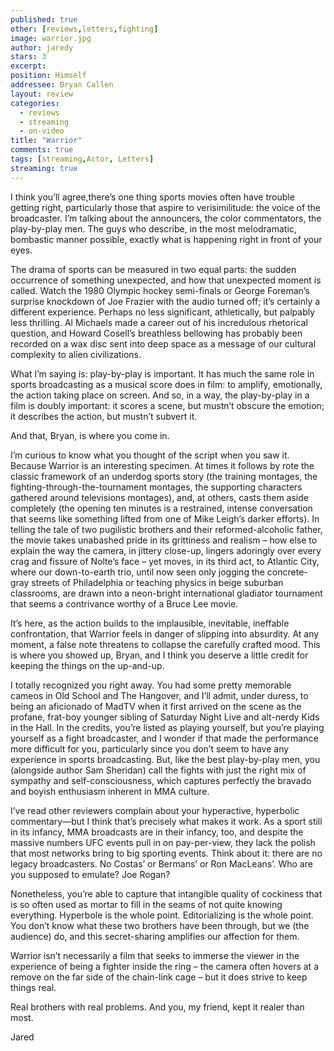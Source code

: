 ```yaml
---
published: true
other: [reviews,letters,fighting]
image: warrior.jpg
author: jaredy
stars: 3
excerpt: 
position: Himself
addressee: Bryan Callen
layout: review
categories:
  - reviews
  - streaming
  - on-video
title: "Warrior"
comments: true
tags: [streaming,Actor, Letters]
streaming: true
---
```

<p>I think you&rsquo;ll agree,there&rsquo;s one thing sports movies often have trouble getting right, particularly those that aspire to verisimilitude: the voice of the broadcaster. I&rsquo;m talking about the announcers, the color commentators, the play-by-play men. The guys who describe, in the most melodramatic, bombastic manner possible, exactly what is happening right in front of your eyes.</p>
<p>The drama of sports can be measured in two equal parts: the sudden occurrence of something unexpected, and how that unexpected moment is called. Watch the 1980 Olympic hockey semi-finals or George Foreman&rsquo;s surprise knockdown of Joe Frazier with the audio turned off; it&rsquo;s certainly a different experience. Perhaps no less significant, athletically, but palpably less thrilling. Al Michaels made a career out of his incredulous rhetorical question, and Howard Cosell&rsquo;s breathless bellowing has probably been recorded on a wax disc sent into deep space as a message of our cultural complexity to alien civilizations.</p>
<p>What I&rsquo;m saying is: play-by-play is important. It has much the same role in sports broadcasting as a musical score does in film: to amplify, emotionally, the action taking place on screen. And so, in a way, the play-by-play in a film is doubly important: it scores a scene, but mustn&rsquo;t obscure the emotion; it describes the action, but mustn&rsquo;t subvert it.</p>
<p>And that, Bryan, is where you come in.</p>
<p>I&rsquo;m curious to know what you thought of the script when you saw it. Because Warrior is an interesting specimen. At times it follows by rote the classic framework of an underdog sports story (the training montages, the fighting-through-the-tournament montages, the supporting characters gathered around televisions montages), and, at others, casts them aside completely (the opening ten minutes is a restrained, intense conversation that seems like something lifted from one of Mike Leigh&rsquo;s darker efforts). In telling the tale of two pugilistic brothers and their reformed-alcoholic father, the movie takes unabashed pride in its grittiness and realism &ndash; how else to explain the way the camera, in jittery close-up, lingers adoringly over every crag and fissure of Nolte&rsquo;s face &ndash; yet moves, in its third act, to Atlantic City, where our down-to-earth trio, until now seen only jogging the concrete-gray streets of Philadelphia or teaching physics in beige suburban classrooms, are drawn into a neon-bright international gladiator tournament that seems a contrivance worthy of a Bruce Lee movie.</p>
<p>It&rsquo;s here, as the action builds to the implausible, inevitable, ineffable confrontation, that Warrior feels in danger of slipping into absurdity. At any moment, a false note threatens to collapse the carefully crafted mood. This is where you showed up, Bryan, and I think you deserve a little credit for keeping the things on the up-and-up.</p>
<p>I totally recognized you right away.  You had some pretty memorable cameos in Old School and The Hangover, and I&rsquo;ll admit, under duress, to being an aficionado of MadTV when it first arrived on the scene as the profane, frat-boy younger sibling of Saturday Night Live and alt-nerdy Kids in the Hall. In the credits, you&rsquo;re listed as playing yourself, but you&rsquo;re playing yourself as a fight broadcaster, and I wonder if that made the performance more difficult for you, particularly since you don&rsquo;t seem to have any experience in sports broadcasting. But, like the best play-by-play men, you (alongside author Sam Sheridan) call the fights with just the right mix of sympathy and self-consciousness, which captures perfectly the bravado and boyish enthusiasm inherent in MMA culture.</p>
<p>I&rsquo;ve read other reviewers complain about your hyperactive, hyperbolic commentary&mdash;but I think that&rsquo;s precisely what makes it work. As a sport still in its infancy, MMA broadcasts are in their infancy, too, and despite the massive numbers UFC events pull in on pay-per-view, they lack the polish that most networks bring to big sporting events. Think about it: there are no legacy broadcasters. No Costas&rsquo; or Bermans&rsquo; or Ron MacLeans&rsquo;. Who are you supposed to emulate? Joe Rogan?</p>
<p>Nonetheless, you&rsquo;re able to capture that intangible quality of cockiness that is so often used as mortar to fill in the seams of not quite knowing everything. Hyperbole is the whole point. Editorializing is the whole point. You don&rsquo;t know what these two brothers have been through, but we (the audience) do, and this secret-sharing amplifies our affection for them.</p>
<p>Warrior isn&rsquo;t necessarily a film that seeks to immerse the viewer in the experience of being a fighter inside the ring &ndash; the camera often hovers at a remove on the far side of the chain-link cage &ndash; but it does strive to keep things real.</p>
<p>Real brothers with real problems. And you, my friend, kept it realer than most.</p>
<p>Jared</p>
